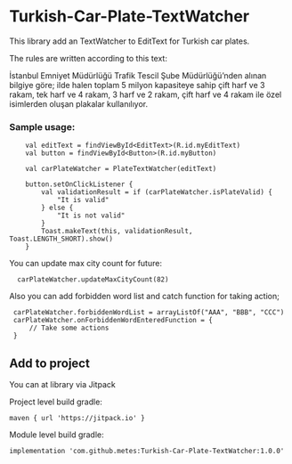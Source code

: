 # Turkish-Car-Plate-TextWatcher

This library add an TextWatcher to EditText for Turkish car plates.

The rules are written according to this text:

İstanbul Emniyet Müdürlüğü Trafik Tescil Şube Müdürlüğü’nden alınan bilgiye göre;
ilde halen toplam 5 milyon kapasiteye sahip çift harf ve 3 rakam, tek harf ve 4 rakam, 3 harf ve 2 rakam, çift harf ve 4 rakam ile özel isimlerden oluşan plakalar kullanılıyor.


### Sample usage:

        val editText = findViewById<EditText>(R.id.myEditText)
        val button = findViewById<Button>(R.id.myButton)

        val carPlateWatcher = PlateTextWatcher(editText)

        button.setOnClickListener {
            val validationResult = if (carPlateWatcher.isPlateValid) {
                "It is valid"
            } else {
                "It is not valid"
            }
            Toast.makeText(this, validationResult, Toast.LENGTH_SHORT).show()
        }

You can update max city count for future:
   
      carPlateWatcher.updateMaxCityCount(82)
  
  
Also you can add forbidden word list and catch function for taking action;

     carPlateWatcher.forbiddenWordList = arrayListOf("AAA", "BBB", "CCC")
     carPlateWatcher.onForbiddenWordEnteredFunction = {
         // Take some actions
     }
  

## Add to project

You can at library via Jitpack
        
Project level build gradle:
        
    maven { url 'https://jitpack.io' }
    
Module level build gradle:    
    
    implementation 'com.github.metes:Turkish-Car-Plate-TextWatcher:1.0.0'
    
    
    
